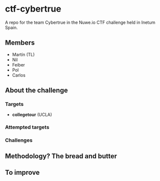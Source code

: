 # ctf-cybertrue
A repo for the team Cybertrue in the Nuwe.io CTF challenge held in Inetum Spain.

## Members

- Martín (TL)
- Nil
- Feiber
- Pol
- Carlos

## About the challenge

### Targets

 - **collegetour** (UCLA)

### Attempted targets

### Challenges

## Methodology? The bread and butter

## To improve
